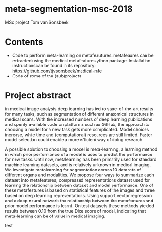 # meta-segmentation-msc-2018

MSc project Tom van Sonsbeek
# Contents
* Code to perform meta-learning on metafeautures. metafeaures can be extracted using the medical metafeatures ython package. Installation instructionscan be found in its repository: https://github.com/tjvsonsbeek/medical-mfe 
* Code of some of the (sub)projects 

# Project abstract
In medical image analysis deep learning has led to state-of-the-art results for many tasks, such as segmentation of different anatomical structures in medical scans. With the increased numbers of deep learning publications and openly available code on platforms such as GitHub, the approach to choosing a model for a new task gets more complicated. Model choices increase, while time and (computational) resources are still limited. Faster model selection could enable a more efficient way of doing research. 

A possible solution to choosing a model is meta-learning, a learning method in which prior performance of a model is used to predict the performance for new tasks. Until now, metalearning has been primarily used for standard machine learning datasets, and is relatively unknown in medical imaging. We investigate metalearning for segmentation across 10 datasets of different organs and modalities. We propose four ways to summarize each dataset into metafeatures; compressed representations dataset used for learning the relationship between dataset and model performance. One of these metafeatures is based on statistical features of the images and three based on deep learning representations. Using support vector regression and a deep neural network the relationship between the metafeatures and prior model performance is learnt. On test datasets these methods yielded results between 0.10 from the true Dice score of model, indicating that meta-learning can be of value in medical imaging. 

test


